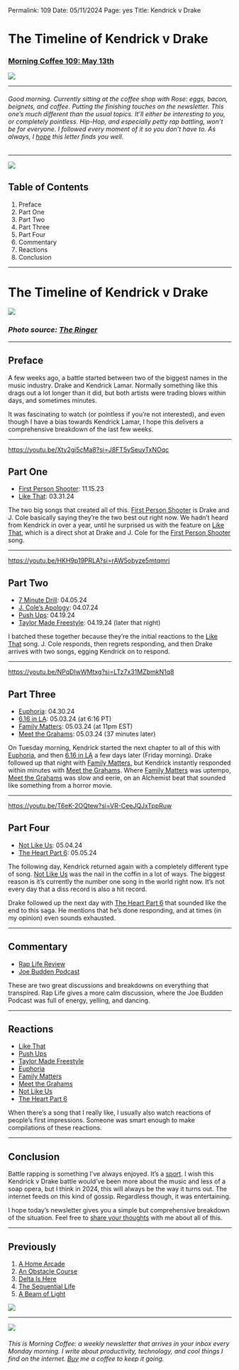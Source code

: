 
Permalink: 109
Date: 05/11/2024
Page: yes
Title: Kendrick v Drake

# The Timeline of Kendrick v Drake

### [Morning Coffee 109: May 13th](https://nashp.com/109)

![](https://nashp.com/_media/mc.gif)

---- 

###### Good morning. Currently sitting at the coffee shop with Rose: eggs, bacon, beignets, and coffee. Putting the finishing touches on the newsletter. This one’s much different than the usual topics. It’ll either be interesting to you, or completely pointless. Hip-Hop, and especially petty rap battling, won’t be for everyone. I followed every moment of it so you don’t have to. As always, I [hope](mailto:nashp@me.om) this letter finds you well.

---- 

![](https://i.imgur.com/eO2hcg2.jpg)

## Table of Contents

1. Preface
2. Part One
3. Part Two
4. Part Three
5. Part Four
6. Commentary
7. Reactions
8. Conclusion

---- 

# The Timeline of Kendrick v Drake

![](https://imgur.com/ggHZmtc.jpg)

### *Photo source: [The Ringer](https://www.theringer.com/rap/2024/5/4/24149035/drake-kendrick-meet-the-grahams-family-matters-euphoria-diss-beef)*

---- 

## Preface

A few weeks ago, a battle started between two of the biggest names in the music industry. Drake and Kendrick Lamar. Normally something like this drags out a lot longer than it did, but both artists were trading blows within days, and sometimes minutes.

It was fascinating to watch (or pointless if you’re not interested), and even though I have a bias towards Kendrick Lamar, I hope this delivers a comprehensive breakdown of the last few weeks.

---- 

https://youtu.be/Xty2gi5cMa8?si=J8FT5ySeuyTxNOqc

## Part One

- [First Person Shooter](https://youtu.be/Xty2gi5cMa8?si=J8FT5ySeuyTxNOqc): 11.15.23
- [Like That](https://youtu.be/N9bKBAA22Go?si=BeZ5vBd6_gSGiTR1): 03.31.24

The two big songs that created all of this. [First Person Shooter](https://youtu.be/Xty2gi5cMa8?si=J8FT5ySeuyTxNOqc) is Drake and J. Cole basically saying they’re the two best out right now. We hadn’t heard from Kendrick in over a year, until he surprised us with the feature on [Like That](https://youtu.be/N9bKBAA22Go?si=BeZ5vBd6_gSGiTR1), which is a direct shot at Drake and J. Cole for the [First Person Shooter](https://youtu.be/Xty2gi5cMa8?si=J8FT5ySeuyTxNOqc) song.

---- 

https://youtu.be/HKH9p19PRLA?si=rAW5obyze5mtqmri

## Part Two

- [7 Minute Drill](https://youtu.be/F18RQuT3-c0?si=qf6sI0lCPm3u0GEl): 04.05.24
- [J. Cole’s Apology](https://youtu.be/L9MTWBvv8Tg?si=xstNFY-yUm2a86ms): 04.07.24
- [Push Ups](https://youtu.be/HKH9p19PRLA?si=rAW5obyze5mtqmri): 04.19.24
- [Taylor Made Freestyle](https://youtu.be/zhEiduBxX4c?si=F11DpZZCIqE3VNvC): 04.19.24 (later that night)

I batched these together because they’re the initial reactions to the [Like That](https://youtu.be/N9bKBAA22Go?si=BeZ5vBd6_gSGiTR1) song. J. Cole responds, then regrets responding, and then Drake arrives with two songs, egging Kendrick on to respond.

---- 

https://youtu.be/NPqDIwWMtxg?si=LTz7x31MZbmkN1q8

## Part Three

- [Euphoria](https://youtu.be/NPqDIwWMtxg?si=LTz7x31MZbmkN1q8): 04.30.24
- [6.16 in LA](https://youtu.be/R1ypnmTMNqA?si=_0vvMQ223iu9OvAX): 05.03.24 (at 6:16 PT)
- [Family Matters](https://youtu.be/ZkXG3ZrXlbc?si=9eJVK99uTybFsJOg): 05.03.24 (at 11pm EST)
- [Meet the Grahams](https://youtu.be/2QiFl9Dc7D0?si=y34mq4Rn9WiqAEC_): 05.03.24 (37 minutes later)

On Tuesday morning, Kendrick started the next chapter to all of this with [Euphoria](https://youtu.be/NPqDIwWMtxg?si=LTz7x31MZbmkN1q8), and then [6.16 in LA](https://youtu.be/R1ypnmTMNqA?si=_0vvMQ223iu9OvAX) a few days later (Friday morning). Drake followed up that night with [Family Matters](https://youtu.be/ZkXG3ZrXlbc?si=9eJVK99uTybFsJOg), but Kendrick instantly responded within minutes with [Meet the Grahams](https://youtu.be/2QiFl9Dc7D0?si=y34mq4Rn9WiqAEC_). Where [Family Matters](https://youtu.be/ZkXG3ZrXlbc?si=9eJVK99uTybFsJOg) was uptempo, [Meet the Grahams](https://youtu.be/2QiFl9Dc7D0?si=y34mq4Rn9WiqAEC_) was slow and eerie, on an Alchemist beat that sounded like something from a horror movie.

---- 

https://youtu.be/T6eK-2OQtew?si=VR-CeeJQJxTppRuw

## Part Four

- [Not Like Us](https://youtu.be/T6eK-2OQtew?si=VR-CeeJQJxTppRuw): 05.04.24
- [The Heart Part 6](https://youtu.be/HJeY-FXidDQ?si=b2PXRVuyXKEydBdx): 05.05.24

The following day, Kendrick returned again with a completely different type of song. [Not Like Us](https://youtu.be/T6eK-2OQtew?si=VR-CeeJQJxTppRuw) was the nail in the coffin in a lot of ways. The biggest reason is it’s currently the number one song in the world right now. It’s not every day that a diss record is also a hit record.

Drake followed up the next day with [The Heart Part 6](https://youtu.be/HJeY-FXidDQ?si=b2PXRVuyXKEydBdx) that sounded like the end to this saga. He mentions that he’s done responding, and at times (in my opinion) even sounds exhausted.

---- 

## Commentary

- [Rap Life Review](https://youtu.be/x0E8as1mcpo?si=cxhlSffD-APyszw8)
- [Joe Budden Podcast](https://youtu.be/ZHpNtDgs9z0?si=eJLUR9ReEyy2NuD8)

These are two great discussions and breakdowns on everything that transpired. Rap Life gives a more calm discussion, where the Joe Budden Podcast was full of energy, yelling, and dancing.

---- 

## Reactions

- [Like That](https://youtu.be/zelM5HuZNvk?si=wOjykCTc3D74tsXb)
- [Push Ups](https://youtu.be/pmTcwP9vZg4?si=zWIX0AVTy-PjXurj)
- [Taylor Made Freestyle](https://youtu.be/ePtdmvZa_tU?si=noLoVmoburAzUGgp)
- [Euphoria](https://youtu.be/ECcunHLAf-k?si=YDOF7p0Qy-MlCBAB)
- [Family Matters](https://youtu.be/bBySlfywork?si=meh3JUEMzha2C2se)
- [Meet the Grahams](https://youtu.be/ZuhjP8YbScE?si=TB5HPbz1TS_4wFtg)
- [Not Like Us](https://youtu.be/YghDpAEECs8?si=iJ67X-IGfH7_ojxu)
- [The Heart Part 6](https://youtu.be/Eh3CI0Ywdw8?si=kscXBcn5rVTAkjZ5)

When there’s a song that I really like, I usually also watch reactions of people’s first impressions. Someone was smart enough to make compilations of these reactions. 

---- 

## Conclusion

Battle rapping is something I’ve always enjoyed. It’s a [sport](https://youtu.be/u1-z2hxXxKg?si=XULtKIOzMD18Kdcu). I wish this Kendrick v Drake battle would’ve been more about the music and less of a soap opera, but I think in 2024, this will always be the way it turns out. The internet feeds on this kind of gossip. Regardless though, it was entertaining.

I hope today’s newsletter gives you a simple but comprehensive breakdown of the situation. Feel free to [share your thoughts](mailto:nashp@me.com) with me about all of this.

---- 

## Previously

1. [A Home Arcade](https://nashp.com/108)
2. [An Obstacle Course](https://nashp.com/107)
3. [Delta Is Here](https://nashp.com/106)
4. [The Sequential Life](https://nashp.com/105)
5. [A Beam of Light](https://nashp.com/104)

![](https://i.imgur.com/eO2hcg2.jpg)

---- 

![](https://i.imgur.com/MwejBou.jpg)

###### This is Morning Coffee: a weekly newsletter that arrives in your inbox every Monday morning. I write about productivity, technology, and cool things I find on the internet. [Buy](https://buy.stripe.com/fZe4jqd135LRc4U4gj) me a coffee to keep it going.
